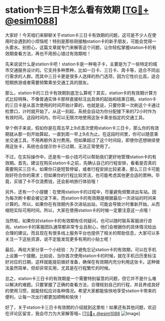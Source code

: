 # station卡三日卡怎么看有效期 [[TG💪+ @esim1088](https://t.me/s/esim1088)]

大家好！今天咱们来聊聊关于station卡三日卡有效期的问题，这可是不少人在使用时会遇到的小烦恼呢！特别是那些刚接触station卡的新手朋友，可能会觉得一头雾水。别担心，这篇文章就专门来解答这个问题，让你轻松掌握station卡的有效期查看方法，再也不用担心错过有效期啦！

先来说说什么是station卡吧！station卡是一种电子卡，主要是为了一些特定的城市交通服务设计的。它支持多种票种，比如一日卡、三日卡、周卡等，适合不同出行需求的人群。而其中三日卡更是很多人选择的热门选项，因为它性价比高，适合短期旅游或者需要频繁乘坐交通工具的朋友。

那么，station卡的三日卡有效期到底怎么算呢？其实，station卡的有效期计算方式比较特殊，不像普通实体卡那样直接标注出具体的起始和结束日期。station卡的三日卡是从首次使用的时间开始计算的，也就是说，只要你第一次刷这个卡通过检票口，计时就开始了。从这一刻起，系统会自动为你分配接下来的72小时作为有效时间。这段时间内，你可以无限次地使用这张卡乘坐指定的交通工具。

举个例子来说，假如你是在周五早上9点首次使用station卡三日卡，那么你的有效期就从那一刻开始算起，一直到周一早上9点为止。在这段时间里，你可以随意乘坐交通工具，不用再额外支付费用。但如果超过了这个时间段，即使你还想继续使用这张卡，系统也会提示你卡已过期，无法正常使用了。

不过，在实际操作中，还是有一些小技巧可以帮助我们更好地管理station卡的有效期。首先，建议在购买station卡之前，先确认自己的行程安排，看看是否真的需要购买三日卡。如果你只是短暂停留，或者行程安排比较紧凑，那么三日卡可能刚好符合你的需求；但如果你的行程比较灵活，也可能考虑其他更合适的票种。毕竟，买错了卡不仅浪费钱，还会影响旅行体验哦！

另外，还有一个小提醒：在使用station卡的过程中，尽量避免频繁进出车站。因为每次刷卡都会被记录下来，而station卡的有效期是根据最后一次进站的时间来计算的。所以，如果你在有效期内多次进站出站，可能会导致计时重新开始，从而缩短实际可用时间。所以，大家在使用station卡的时候一定要注意这一点哦！

当然啦，如果你对station卡的有效期有任何疑问，也可以随时联系客服进行咨询。station卡的客服团队通常都非常专业且耐心，他们会根据你的具体情况给出合理的建议。而且现在有很多线上服务平台也提供了相关的帮助信息，大家可以多关注一下这些资源，说不定能发现更多有用的小贴士呢！

最后，再给大家分享一个小经验：为了避免忘记station卡的有效期，可以在手机上设置一个提醒。比如说，当你首次使用station卡的时候，就在手机日历里标注好对应的日期，这样就能提前做好准备，确保在有效期内充分利用这张卡。这种做法虽然简单，但却非常实用，尤其是在行程繁忙的时候。

总之，station卡三日卡的有效期是一个需要特别留意的问题，但它并不是什么难以解决的难题。只要掌握了正确的查看方法，合理规划自己的行程，并且养成良好的使用习惯，就能轻松应对各种情况。希望大家都能愉快地享受station卡带来的便利，让每一次出行都更加顺畅和愉快！

好了，关于station卡三日卡有效期的介绍就到这里啦！如果还有其他问题，欢迎在评论区留言，我会尽力为大家解答哦~ [[TG💪+ @esim1088](https://t.me/s/esim1088) ![Image](https://i.postimg.cc/4NQfJmqS/Snipaste-2025-05-13-00-14-12.png)]